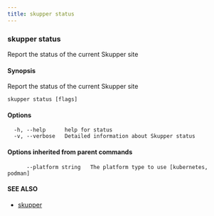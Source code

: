 ```yaml
---
title: skupper status
---
```

### skupper status

Report the status of the current Skupper site

#### Synopsis

Report the status of the current Skupper site

```
skupper status [flags]
```

#### Options

```
  -h, --help      help for status
  -v, --verbose   Detailed information about Skupper status
```

#### Options inherited from parent commands

```
      --platform string   The platform type to use [kubernetes, podman]
```

#### SEE ALSO

* [skupper](index.html) 

<!-- ###### Auto generated by spf13/cobra on 29-May-2024
 -->